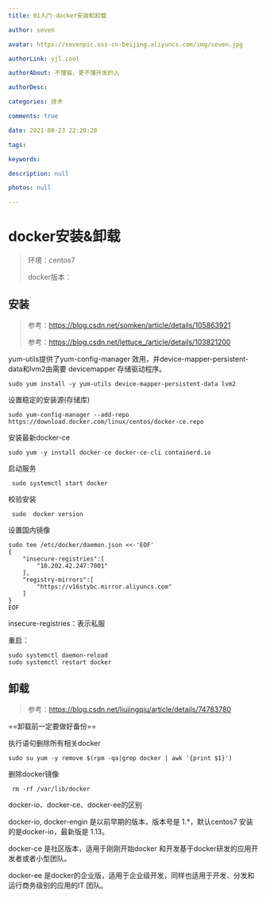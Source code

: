 ```yaml
---
title: 01入门-docker安装和卸载

author: seven

avatar: https://sevenpic.oss-cn-beijing.aliyuncs.com/img/seven.jpg

authorLink: yjl.cool

authorAbout: 不懂猫，更不懂开发的人

authorDesc: 

categories: 技术

comments: true

date: 2021-08-23 22:20:28

tags: 

keywords: 

description: null

photos: null

---
```

# docker安装&卸载

> 环境：centos7
>
> docker版本：

## 安装

> 参考：https://blog.csdn.net/somken/article/details/105863921
>
> 参考：https://blog.csdn.net/lettuce_/article/details/103821200

yum-utils提供了yum-config-manager 效用，并device-mapper-persistent-data和lvm2由需要 devicemapper 存储驱动程序。

```shell
sudo yum install -y yum-utils device-mapper-persistent-data lvm2
```

设置稳定的安装源(存储库)

```shell
sudo yum-config-manager --add-repo https://download.docker.com/linux/centos/docker-ce.repo
```

安装最新docker-ce

```shell
sudo yum -y install docker-ce docker-ce-cli containerd.io
```

启动服务

```shell
 sudo systemctl start docker
```

校验安装

```shell
 sudo  docker version
```

设置国内镜像

```shell
sudo tee /etc/docker/daemon.json <<-'EOF'
{
    "insecure-registries":[
        "10.202.42.247:7001"
    ],
    "registry-mirrors":[
        "https://v16stybc.mirror.aliyuncs.com"
    ]
}
EOF
```

insecure-registries：表示私服

重启：

```shell
sudo systemctl daemon-reload
sudo systemctl restart docker
```

## 卸载

> 参考：https://blog.csdn.net/liujingqiu/article/details/74783780

==卸载前一定要做好备份==

执行语句删除所有相关docker

```shell
sudo su yum -y remove $(rpm -qa|grep docker | awk '{print $1}')
```

删除docker镜像

```shell
 rm -rf /var/lib/docker
```





docker-io、docker-ce、docker-ee的区别

docker-io, docker-engin 是以前早期的版本，版本号是 1.*，默认centos7 安装的是docker-io，最新版是 1.13。

docker-ce 是社区版本，适用于刚刚开始docker 和开发基于docker研发的应用开发者或者小型团队。

docker-ee 是docker的企业版，适用于企业级开发，同样也适用于开发、分发和运行商务级别的应用的IT 团队。

